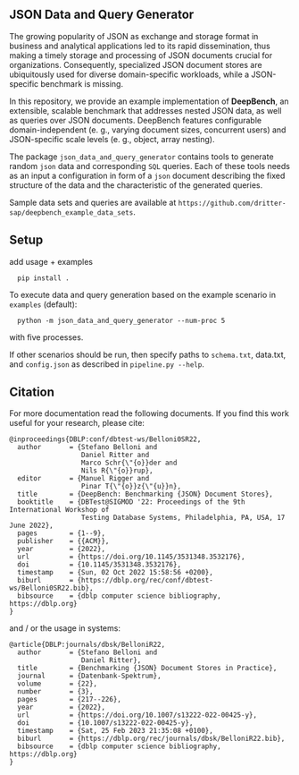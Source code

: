 ## JSON Data and Query Generator

The growing popularity of JSON as exchange and storage format in business and analytical applications led to its rapid dissemination, thus making a timely storage and processing of JSON documents crucial for organizations. Consequently, specialized JSON document stores are ubiquitously used for diverse domain-specific workloads, while a JSON-specific benchmark is missing.

In this repository, we provide an example implementation of **DeepBench**, an extensible, scalable benchmark that addresses nested JSON data, as well as queries over JSON documents. DeepBench features configurable domain-independent (e. g., varying document sizes, concurrent users) and JSON-specific scale levels (e. g., object, array nesting).

The package `json_data_and_query_generator` contains tools to generate random `json` data and corresponding `SQL` queries.
Each of these tools needs as an input a configuration in form of a `json` document describing the fixed structure of the data and the characteristic of the generated queries.

Sample data sets and queries are available at `https://github.com/dritter-sap/deepbench_example_data_sets`.

## Setup
add usage + examples

```
  pip install .
```

To execute data and query generation based on the example scenario in `examples` (default):

```
  python -m json_data_and_query_generator --num-proc 5
```

with five processes.

If other scenarios should be run, then specify paths to `schema.txt`, data.txt, and `config.json` as described in `pipeline.py --help`.

## Citation

For more documentation read the following documents. If you find this work useful for your research, please cite:

```
@inproceedings{DBLP:conf/dbtest-ws/Belloni0SR22,
  author       = {Stefano Belloni and
                  Daniel Ritter and
                  Marco Schr{\"{o}}der and
                  Nils R{\"{o}}rup},
  editor       = {Manuel Rigger and
                  Pinar T{\"{o}}z{\"{u}}n},
  title        = {DeepBench: Benchmarking {JSON} Document Stores},
  booktitle    = {DBTest@SIGMOD '22: Proceedings of the 9th International Workshop of
                  Testing Database Systems, Philadelphia, PA, USA, 17 June 2022},
  pages        = {1--9},
  publisher    = {{ACM}},
  year         = {2022},
  url          = {https://doi.org/10.1145/3531348.3532176},
  doi          = {10.1145/3531348.3532176},
  timestamp    = {Sun, 02 Oct 2022 15:58:56 +0200},
  biburl       = {https://dblp.org/rec/conf/dbtest-ws/Belloni0SR22.bib},
  bibsource    = {dblp computer science bibliography, https://dblp.org}
}
```
and / or the usage in systems:

```
@article{DBLP:journals/dbsk/BelloniR22,
  author       = {Stefano Belloni and
                  Daniel Ritter},
  title        = {Benchmarking {JSON} Document Stores in Practice},
  journal      = {Datenbank-Spektrum},
  volume       = {22},
  number       = {3},
  pages        = {217--226},
  year         = {2022},
  url          = {https://doi.org/10.1007/s13222-022-00425-y},
  doi          = {10.1007/s13222-022-00425-y},
  timestamp    = {Sat, 25 Feb 2023 21:35:08 +0100},
  biburl       = {https://dblp.org/rec/journals/dbsk/BelloniR22.bib},
  bibsource    = {dblp computer science bibliography, https://dblp.org}
}
```
